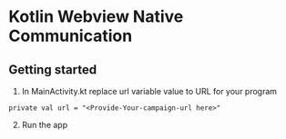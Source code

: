 # Kotlin Webview Native Communication

## Getting started
1. In MainActivity.kt replace url variable value to URL for your program
```
private val url = "<Provide-Your-campaign-url here>"
```
2. Run the app
